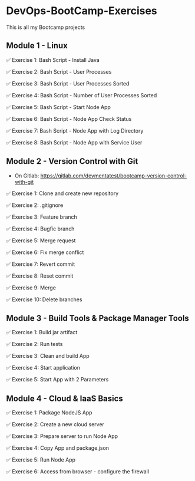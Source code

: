 # DevOps-BootCamp-Exercises
This is all my Bootcamp projects

## Module 1 - Linux

✅ Exercise 1: Bash Script - Install Java

✅ Exercise 2: Bash Script - User Processes

✅ Exercise 3: Bash Script - User Processes Sorted

✅ Exercise 4: Bash Script - Number of User Processes Sorted

✅ Exercise 5: Bash Script - Start Node App

✅ Exercise 6: Bash Script - Node App Check Status 

✅ Exercise 7: Bash Script - Node App with Log Directory

✅ Exercise 8: Bash Script - Node App with Service User

## Module 2 - Version Control with Git
- On Gitlab: https://gitlab.com/devmentatest/bootcamp-version-control-with-git

✅ Exercise 1: Clone and create new repository

✅ Exercise 2: .gitignore

✅ Exercise 3: Feature branch

✅ Exercise 4: Bugfic branch

✅ Exercise 5: Merge request

✅ Exercise 6: Fix merge conflict

✅ Exercise 7: Revert commit

✅ Exercise 8: Reset commit

✅ Exercise 9: Merge

✅ Exercise 10: Delete branches

## Module 3 - Build Tools & Package Manager Tools


✅ Exercise 1: Build jar artifact

✅ Exercise 2: Run tests

✅ Exercise 3: Clean and build App

✅ Exercise 4: Start application

✅ Exercise 5: Start App with 2 Parameters

## Module 4 - Cloud & IaaS Basics

✅ Exercise 1: Package NodeJS App

✅ Exercise 2: Create a new cloud server

✅ Exercise 3: Prepare server to run Node App

✅ Exercise 4: Copy App and package.json

✅ Exercise 5: Run Node App

✅ Exercise 6: Access from browser - configure the firewall
